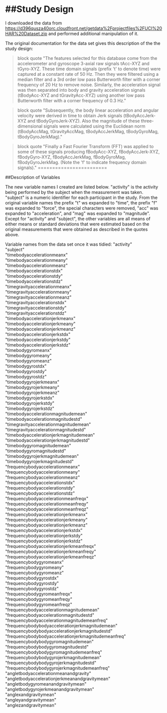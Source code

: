 ##Study Design
=================
I downloaded the data from https://d396qusza40orc.cloudfront.net/getdata%2Fprojectfiles%2FUCI%20HAR%20Dataset.zip
and performed additional manipulation of it.  

The original documentation for the data set gives this description of the the study design:  

>block quote "The features selected for this database come from the accelerometer and gyroscope 3-axial raw signals tAcc-XYZ and tGyro-XYZ. These time domain signals (prefix 't' to denote time) were captured at a constant rate of 50 Hz. Then they were filtered using a median filter and a 3rd order low pass Butterworth filter with a corner frequency of 20 Hz to remove noise. Similarly, the acceleration signal was then separated into body and gravity acceleration signals (tBodyAcc-XYZ and tGravityAcc-XYZ) using another low pass Butterworth filter with a corner frequency of 0.3 Hz."   

>block quote "Subsequently, the body linear acceleration and angular velocity were derived in time to obtain Jerk signals (tBodyAccJerk-XYZ and tBodyGyroJerk-XYZ). Also the magnitude of these three-dimensional signals were calculated using the Euclidean norm (tBodyAccMag, tGravityAccMag, tBodyAccJerkMag, tBodyGyroMag, tBodyGyroJerkMag)."  

>block quote "Finally a Fast Fourier Transform (FFT) was applied to some of these signals producing fBodyAcc-XYZ, fBodyAccJerk-XYZ, fBodyGyro-XYZ, fBodyAccJerkMag, fBodyGyroMag, fBodyGyroJerkMag. (Note the 'f' to indicate frequency domain signals)." 
========================

##Description of Variables

The new variable names I created are listed below.  "activity" is the activity being performed by the subject when the measurement was taken.  "subject" is a numeric identifier for each participant in the study.  From the original variable names the prefix "t" ws expanded to "time", the prefix "f" was expanded to "force", the special characters were removed, "acc" was expanded to "acceleration", and "mag" was expanded to "magnitude".  Except for "activity" and "subject", the other variables are all means of either means or standard deviations that were estimated based on the original measurements that were obtained as described in the quotes above.

Variable names from the data set once it was tidied:
"activity"                                            
"subject"                                           
"timebodyaccelerationmeanx"                         
"timebodyaccelerationmeany"                         
"timebodyaccelerationmeanz"                         
"timebodyaccelerationstdx"                          
"timebodyaccelerationstdy"                          
"timebodyaccelerationstdz"                          
"timegravityaccelerationmeanx"                      
"timegravityaccelerationmeany"                      
"timegravityaccelerationmeanz"                      
"timegravityaccelerationstdx"                       
"timegravityaccelerationstdy"                       
"timegravityaccelerationstdz"                       
"timebodyaccelerationjerkmeanx"                     
"timebodyaccelerationjerkmeany"                     
"timebodyaccelerationjerkmeanz"                     
"timebodyaccelerationjerkstdx"                      
"timebodyaccelerationjerkstdy"                      
"timebodyaccelerationjerkstdz"                      
"timebodygyromeanx"                                 
"timebodygyromeany"                                 
"timebodygyromeanz"                                 
"timebodygyrostdx"                                  
"timebodygyrostdy"                                  
"timebodygyrostdz"                                  
"timebodygyrojerkmeanx"                             
"timebodygyrojerkmeany"                             
"timebodygyrojerkmeanz"                             
"timebodygyrojerkstdx"                              
"timebodygyrojerkstdy"                              
"timebodygyrojerkstdz"                              
"timebodyaccelerationmagnitudemean"                 
"timebodyaccelerationmagnitudestd"                  
"timegravityaccelerationmagnitudemean"              
"timegravityaccelerationmagnitudestd"               
"timebodyaccelerationjerkmagnitudemean"             
"timebodyaccelerationjerkmagnitudestd"              
"timebodygyromagnitudemean"                         
"timebodygyromagnitudestd"                          
"timebodygyrojerkmagnitudemean"                     
"timebodygyrojerkmagnitudestd"                      
"frequencybodyaccelerationmeanx"                    
"frequencybodyaccelerationmeany"                    
"frequencybodyaccelerationmeanz"                    
"frequencybodyaccelerationstdx"                     
"frequencybodyaccelerationstdy"                     
"frequencybodyaccelerationstdz"                     
"frequencybodyaccelerationmeanfreqx"                
"frequencybodyaccelerationmeanfreqy"                
"frequencybodyaccelerationmeanfreqz"                
"frequencybodyaccelerationjerkmeanx"                
"frequencybodyaccelerationjerkmeany"                
"frequencybodyaccelerationjerkmeanz"                
"frequencybodyaccelerationjerkstdx"                 
"frequencybodyaccelerationjerkstdy"                 
"frequencybodyaccelerationjerkstdz"                 
"frequencybodyaccelerationjerkmeanfreqx"            
"frequencybodyaccelerationjerkmeanfreqy"            
"frequencybodyaccelerationjerkmeanfreqz"            
"frequencybodygyromeanx"                            
"frequencybodygyromeany"                            
"frequencybodygyromeanz"                            
"frequencybodygyrostdx"                             
"frequencybodygyrostdy"                             
"frequencybodygyrostdz"                             
"frequencybodygyromeanfreqx"                        
"frequencybodygyromeanfreqy"                        
"frequencybodygyromeanfreqz"                        
"frequencybodyaccelerationmagnitudemean"            
"frequencybodyaccelerationmagnitudestd"             
"frequencybodyaccelerationmagnitudemeanfreq"        
"frequencybodybodyaccelerationjerkmagnitudemean"    
"frequencybodybodyaccelerationjerkmagnitudestd"     
"frequencybodybodyaccelerationjerkmagnitudemeanfreq"
"frequencybodybodygyromagnitudemean"                
"frequencybodybodygyromagnitudestd"                 
"frequencybodybodygyromagnitudemeanfreq"            
"frequencybodybodygyrojerkmagnitudemean"            
"frequencybodybodygyrojerkmagnitudestd"             
"frequencybodybodygyrojerkmagnitudemeanfreq"        
"angletbodyaccelerationmeanandgravity"              
"angletbodyaccelerationjerkmeanandgravitymean"      
"angletbodygyromeanandgravitymean"                  
"angletbodygyrojerkmeanandgravitymean"              
"anglexandgravitymean"                              
"angleyandgravitymean"                              
"anglezandgravitymean"
